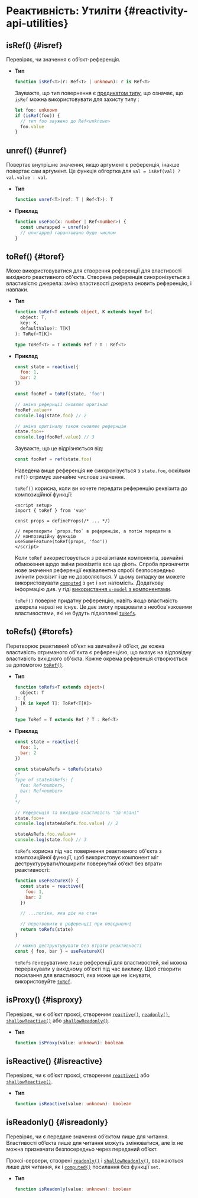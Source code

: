 # Реактивність: Утиліти {#reactivity-api-utilities}

## isRef() {#isref}

Перевіряє, чи значення є об’єкт-референція.

- **Тип**

  ```ts
  function isRef<T>(r: Ref<T> | unknown): r is Ref<T>
  ```

  Зауважте, що тип повернення є [предикатом типу](https://www.typescriptlang.org/docs/handbook/2/narrowing.html#using-type-predicates), що означає, що `isRef` можна використовувати для захисту типу :

  ```ts
  let foo: unknown
  if (isRef(foo)) {
    // тип foo звужено до Ref<unknown>
    foo.value
  }
  ```

## unref() {#unref}

Повертає внутрішнє значення, якщо аргумент є референція, інакше повертає сам аргумент. Це функція обгортка для `val = isRef(val) ? val.value : val`.

- **Тип**

  ```ts
  function unref<T>(ref: T | Ref<T>): T
  ```

- **Приклад**

  ```ts
  function useFoo(x: number | Ref<number>) {
    const unwrapped = unref(x)
    // unwrapped гарантовано буде числом
  }
  ```

## toRef() {#toref}

Може використовуватися для створення референції для властивості вихідного реактивного об'єкта. Створена референція синхронізується з властивістю джерела: зміна властивості джерела оновить референцію, і навпаки.

- **Тип**

  ```ts
  function toRef<T extends object, K extends keyof T>(
    object: T,
    key: K,
    defaultValue?: T[K]
  ): ToRef<T[K]>

  type ToRef<T> = T extends Ref ? T : Ref<T>
  ```

- **Приклад**

  ```js
  const state = reactive({
    foo: 1,
    bar: 2
  })

  const fooRef = toRef(state, 'foo')

  // зміна рефернції оновлює оригінал
  fooRef.value++
  console.log(state.foo) // 2

  // зміна оригіналу також оновлює рефернцію
  state.foo++
  console.log(fooRef.value) // 3
  ```

  Зауважте, що це відрізняється від:

  ```js
  const fooRef = ref(state.foo)
  ```

  Наведена вище референція **не** синхронізується з `state.foo`, оскільки `ref()` отримує звичайне числове значення.

  `toRef()` корисна, коли ви хочете передати референцію реквізита до композиційної функції:

  ```vue
  <script setup>
  import { toRef } from 'vue'

  const props = defineProps(/* ... */)

  // перетворити `props.foo` в референцію, а потім передати в
  // композиційну функцію
  useSomeFeature(toRef(props, 'foo'))
  </script>
  ```

  Коли `toRef` використовується з реквізитами компонента, звичайні обмеження щодо зміни реквізитів все ще діють. Спроба призначити нове значення референції еквівалентна спробі безпосередньо змінити реквізит і це не дозволяється. У цьому випадку ви можете використовувати [`computed`](./reactivity-core.html#computed) з `get` і `set` натомість. Додаткову інформацію див. у гіді [використання `v-model` з компонентами](/guide/components.v-model.html).

  `toRef()` поверне придатну референцію, навіть якщо властивість джерела наразі не існує. Це дає змогу працювати з необов'язковими властивостями, які не будуть підхоплені [`toRefs`](#torefs).

## toRefs() {#torefs}

Перетворює реактивний об’єкт на звичайний об’єкт, де кожна властивість отриманого об'єкта є референцією, що вказує на відповідну властивість вихідного об'єкта. Кожне окрема референція створюється за допомогою [`toRef()`](#toref).

- **Тип**

  ```ts
  function toRefs<T extends object>(
    object: T
  ): {
    [K in keyof T]: ToRef<T[K]>
  }

  type ToRef = T extends Ref ? T : Ref<T>
  ```

- **Приклад**

  ```js
  const state = reactive({
    foo: 1,
    bar: 2
  })

  const stateAsRefs = toRefs(state)
  /*
  Type of stateAsRefs: {
    foo: Ref<number>,
    bar: Ref<number>
  }
  */

  // Референція та вихідна властивість "зв'язані"
  state.foo++
  console.log(stateAsRefs.foo.value) // 2

  stateAsRefs.foo.value++
  console.log(state.foo) // 3
  ```

  `toRefs` корисна під час повернення реактивного об'єкта з композиційної функції, щоб використовує компонент міг деструктурувати/поширити повернутий об’єкт без втрати реактивності:

  ```js
  function useFeatureX() {
    const state = reactive({
      foo: 1,
      bar: 2
    })

    // ...логіка, яка діє на стан

    // перетворити в референції при поверненні
    return toRefs(state)
  }

  // можна деструктурувати без втрати реактивності
  const { foo, bar } = useFeatureX()
  ```

  `toRefs` генеруватиме лише референції для властивостей, які можна перерахувати у вихідному об'єкті під час виклику. Щоб створити посилання для властивості, яка може ще не існувати, використовуйте [`toRef`](#toref).

## isProxy() {#isproxy}

Перевіряє, чи є об’єкт проксі, створеним [`reactive()`](./reactivity-core.html#reactive), [`readonly()`](./reactivity-core.html#readonly), [`shallowReactive()`](./reactivity-advanced.html#shallowreactive) або [`shallowReadonly()`](./reactivity-advanced.html#shallowreadonly).

- **Тип**

  ```ts
  function isProxy(value: unknown): boolean
  ```

## isReactive() {#isreactive}

Перевіряє, чи є об’єкт проксі, створеним [`reactive()`](./reactivity-core.html#reactive) або [`shallowReactive()`](./reactivity-advanced.html#shallowreactive).

- **Тип**

  ```ts
  function isReactive(value: unknown): boolean
  ```

## isReadonly() {#isreadonly}

Перевіряє, чи є передане значення об’єктом лише для читання. Властивості об’єкта лише для читання можуть змінюватися, але їх не можна призначати безпосередньо через переданий об’єкт.

Проксі-сервери, створені [`readonly()`](./reactivity-core.html#readonly) і [`shallowReadonly()`](./reactivity-advanced.html#shallowreadonly), вважаються лише для читання, як і [ `computed()`](./reactivity-core.html#computed) посилання без функції `set`.

- **Тип**

  ```ts
  function isReadonly(value: unknown): boolean
  ```
